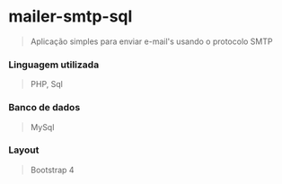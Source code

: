 # mailer-smtp-sql
> Aplicação simples para enviar e-mail's usando o protocolo SMTP

### Linguagem utilizada
>PHP, Sql

### Banco de dados
>MySql

### Layout
>Bootstrap 4

